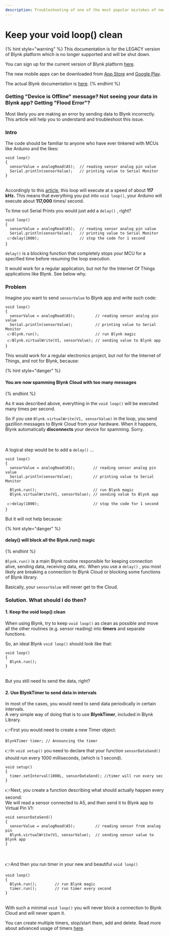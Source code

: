 ```yaml
---
description: Troubleshooting of one of the most popular mistakes of newbie Blynk users.
---
```


# Keep your void loop() clean

{% hint style="warning" %}
This documentation is for the LEGACY version of Blynk platform which is no longer supported and will be shut down.&#x20;

You can sign up for the current version of Blynk platform [here](http://blynk.cloud/register).

The new mobile apps can be downloaded from [App Store](https://apps.apple.com/us/app/blynk-iot/id1559317868) and [Google Play](https://play.google.com/store/apps/details?id=cloud.blynk\&hl=en\&gl=US).

The actual Blynk documentation is [here](https://docs.blynk.io/).
{% endhint %}

### Getting "Device is Offline" message? Not seeing your data in Blynk app?  Getting "Flood Error"? <a href="#getting-device-is-offline-message" id="getting-device-is-offline-message"></a>

Most likely you are making an error by sending data to Blynk incorrectly. This article will help you to understand and troubleshoot this issue.

### Intro <a href="#intro" id="intro"></a>

The code should be familiar to anyone who have ever tinkered with MCUs like Arduino and the likes:&#x20;

```
void loop() 
{
  sensorValue = analogRead(A5);  // reading sensor analog pin value
  Serial.println(sensorValue);   // printing value to Serial Monitor
}
```

\
Accordingly to this [article](https://learn.sparkfun.com/blog/1687), this loop will execute at a speed of about **117 kHz.**  This means that everything you put into `void loop()`, your Arduino will execute about **117,000** times/ second.

To time out Serial Prints you would just add a `delay()` , right?

```
void loop() 
{
  sensorValue = analogRead(A5);  // reading sensor analog pin value
  Serial.println(sensorValue);   // printing value to Serial Monitor
 👉delay(1000);                  // stop the code for 1 second
}
```

`delay()`  is a blocking function that completely stops your MCU for a specified time before resuming the loop execution.

It would work for a regular application, but not for the Internet Of Things applications like Blynk. See below why.

### Problem <a href="#problem" id="problem"></a>

Imagine you want to send `sensorValue`  to Blynk app and write such code: &#x20;

```
void loop() 
{
  sensorValue = analogRead(A5);         // reading sensor analog pin value
  Serial.println(sensorValue);          // printing value to Serial Monitor 
 👉Blynk.run();                         // run Blynk magic  
 👉Blynk.virtualWrite(V1, sensorValue); // sending value to Blynk app
}
```

This would work for a regular electronics project, but not for the Internet of Things, and not for Blynk, because:

{% hint style="danger" %}
#### You are now spamming Blynk Cloud with too many messages <a href="#you-are-spamming-blynk-cloud" id="you-are-spamming-blynk-cloud"></a>
{% endhint %}

As it was described above, everything in the `void loop()`  will be executed many times per second.&#x20;

So if you use `Blynk.virtualWrite(V1, sensorValue)` in the loop, you send gazillion messages to Blynk Cloud from your hardware. When it happens, Blynk automatically **disconnects** your device for spamming. Sorry.

\
&#x20;\
A logical step would be to add a `delay()` ...

```
void loop() 
{
  sensorValue = analogRead(A5);        // reading sensor analog pin value
  Serial.println(sensorValue);         // printing value to Serial Monitor 

  Blynk.run();                         // run Blynk magic  
  Blynk.virtualWrite(V1, sensorValue); // sending value to Blynk app
  
 👉delay(1000);                        // stop the code for 1 second
}
```

But it will not help because:

{% hint style="danger" %}
#### delay() will block all the Blynk.run() magic <a href="#you-are-spamming-blynk-cloud" id="you-are-spamming-blynk-cloud"></a>
{% endhint %}

`Blynk.run()`  is a main Blynk routine responsible for keeping connection alive, sending data, receiving data, etc. When you use a `delay()` , you most likely are breaking a connection to Blynk Cloud or blocking some functions of Blynk library.

Basically, your `sensorValue` will never get to the Cloud.

### &#x20;<a href="#solution-what-should-i-do-then" id="solution-what-should-i-do-then"></a>

### Solution. What should I do then?  <a href="#solution-what-should-i-do-then" id="solution-what-should-i-do-then"></a>

#### 1. Keep the void loop() clean <a href="#1-keep-the-void-loop-clean" id="1-keep-the-void-loop-clean"></a>

When using Blynk, try to keep `void loop()`  as clean as possible and move all the other routines (e.g. sensor reading) into **timers** and separate functions.

So, an ideal Blynk `void loop()` should look like that:&#x20;

```
void loop() 
{
  Blynk.run();
}
```

\
But you still need to send the data, right?\
&#x20;

#### 2. Use BlynkTimer to send data in intervals <a href="#2-use-blynktimer-to-send-data-in-intervals" id="2-use-blynktimer-to-send-data-in-intervals"></a>

In most of the cases, you would need to send data periodically in certain intervals.\
A very simple way of doing that is to use **BlynkTimer**, included in Blynk Library.\
&#x20;

👉First you would need to create a new Timer object:

```
BlynkTimer timer; // Announcing the timer
```

👉In `void setup()` you need to declare that your function `sensorDataSend()`  should run every 1000 milliseconds, (which is 1 second).&#x20;

```
void setup()
{
  timer.setInterval(1000L, sensorDataSend); //timer will run every sec 
}
```

👉Next, you create a function describing what should actually happen every second:\
We will read a sensor connected to A5, and then send it to Blynk app to Virtual Pin V1:

```
void sensorDataSend()
{
  sensorValue = analogRead(A5);         // reading sensor from analog pin
  Blynk.virtualWrite(V1, sensorValue);  // sending sensor value to Blynk app
}
```

\
&#x20;\
👉And then you run timer in your new and beautiful `void loop()`&#x20;

```
void loop()
{
  Blynk.run();        // run Blynk magic
  timer.run();        // run timer every second
}
```

&#x20;\
With such a minimal `void loop()` you will never block a connection to Blynk Cloud and will never spam it.

You can create multiple timers, stop/start them, add and delete. Read more about advanced usage of timers [here](https://playground.arduino.cc/Code/SimpleTimer).
